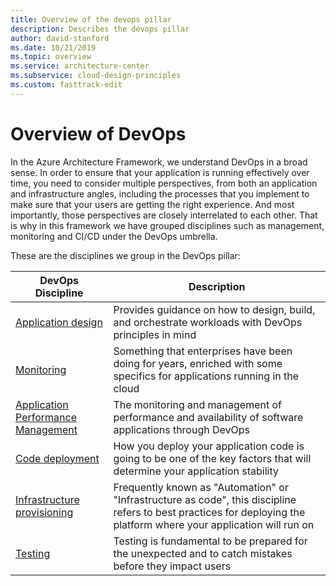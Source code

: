 ```yaml
---
title: Overview of the devops pillar 
description: Describes the devops pillar
author: david-stanford
ms.date: 10/21/2019
ms.topic: overview
ms.service: architecture-center
ms.subservice: cloud-design-principles
ms.custom: fasttrack-edit
---
```


# Overview of DevOps

In the Azure Architecture Framework, we understand DevOps in a broad sense. In order to ensure that your application is running effectively over time, you need to consider multiple perspectives, from both an application and infrastructure angles, including the processes that you implement to make sure that your users are getting the right experience. And most importantly, those perspectives are closely interrelated to each other. That is why in this framework we have grouped disciplines such as management, monitoring and CI/CD under the DevOps umbrella.

These are the disciplines we group in the DevOps pillar:

| DevOps Discipline | Description |
|-------------------|-------------|
| [Application design][app-design] | Provides guidance on how to design, build, and orchestrate workloads with DevOps principles in mind  |
| [Monitoring][monitoring] | Something that enterprises have been doing for years, enriched with some specifics for applications running in the cloud |
| [Application Performance Management][performance] | The monitoring and management of performance and availability of software applications through DevOps |
| [Code deployment][deployment] | How you deploy your application code is going to be one of the key factors that will determine your application stability  |
| [Infrastructure provisioning][iac] | Frequently known as "Automation" or "Infrastructure as code", this discipline refers to best practices for deploying the platform where your application will run on |
| [Testing][testing] | Testing is fundamental to be prepared for the unexpected and to catch mistakes before they impact users |


<!-- devops disciplines -->
[monitoring]: ./monitoring.md
[performance]: ./performance.md
[deployment]: ./deployment.md
[iac]: ./iac.md
[testing]: ./testing.md
[app-design]: ./app-design.md
